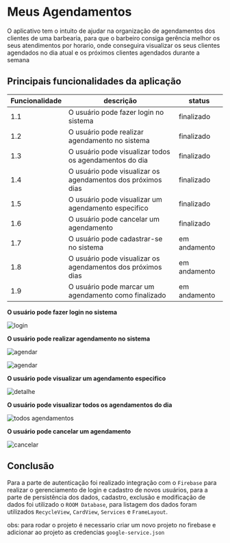# Meus Agendamentos

O aplicativo tem o intuito de ajudar na organização de agendamentos dos clientes de uma barbearia, para que o barbeiro consiga gerência melhor os seus atendimentos por horario, 
onde conseguira visualizar os seus clientes agendados no dia atual e os próximos clientes agendados durante a semana

## Principais funcionalidades da aplicação

| Funcionalidade | descrição | status |
| --- | --- | --- |
| 1.1 | O usuário pode fazer login no sistema | finalizado |
| 1.2 | O usuário pode realizar agendamento no sistema | finalizado |
| 1.3 | O usuário pode visualizar todos os agendamentos do dia | finalizado |
| 1.4 | O usuário pode visualizar os agendamentos dos próximos dias | finalizado |
| 1.5 | O usuário pode visualizar um agendamento especifico | finalizado |
| 1.6 | O usuário pode cancelar um agendamento | finalizado |
| 1.7 | O usuário pode cadastrar-se no sistema | em andamento |
| 1.8 | O usuário pode visualizar os agendamentos dos próximos dias | em andamento |
| 1.9 | O usuário pode marcar um agendamento como finalizado | em andamento |

**O usuário pode fazer login no sistema**

<p align="left">
  <img src="./images/login.png" alt="login">
</p>

**O usuário pode realizar agendamento no sistema**

<p align="left">
  <img src="./images/create.png" alt="agendar">
</p>
<p align="left">
  <img src="./images/create2.png" alt="agendar">
</p>

**O usuário pode visualizar um agendamento especifico**

<p align="left">
  <img src="./images/detail.png" alt="detalhe">
</p>

**O usuário pode visualizar todos os agendamentos do dia**

<p align="left">
  <img src="./images/list.png" alt="todos agendamentos">
</p>

**O usuário pode cancelar um agendamento**

<p align="left">
  <img src="./images/detail.png" alt="cancelar">
</p>


## Conclusão 

Para a parte de autenticação foi realizado integração com o `Firebase` para realizar o gerenciamento de login e cadastro de novos usuários, para a parte de persistência dos dados, cadastro, exclusão e modificação de dados foi utilizado o `ROOM Database`, para listagem dos dados foram utilizados `RecycleView`, `CardView`, `Services` e `FrameLayout`.


obs: para rodar o projeto é necessario criar um novo projeto no firebase e adicionar ao projeto as credencias `google-service.json`